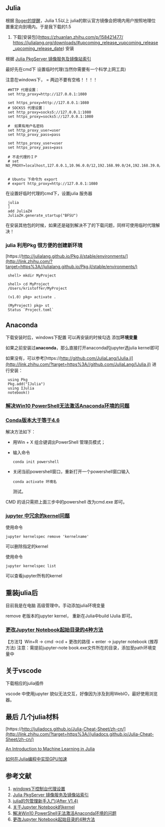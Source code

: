 ## **Julia**

根据 [Roger的提醒](https://zhuanlan.zhihu.com/p/157571582)，Julia 1.5以上 julia的默认官方镜像会把境内用户按照地理位置重定向到境内。于是我下载的1.5

1. 下载[安装包](https://zhuanlan.zhihu.com/p/158421477/ https://julialang.org/downloads/#upcoming_release_vupcoming_release_upcoming_release_date) 安装

根据 [Julia PkgServer 镜像服务及镜像站索引](http://link.zhihu.com/?target=https%3A//discourse.juliacn.com/t/topic/2969)

最好先在cmd下 设置临时代理(当然你需要有一个科学上网工具)

注意在windows下， = 两边不要有空格！！！！

```text
 #HTTP 代理设置：
 set http_proxy=http://127.0.0.1:1080
 
 set https_proxy=http://127.0.0.1:1080
 # SOCKS5 代理设置：
 set http_proxy=socks5://127.0.0.1:1080
 set https_proxy=socks5://127.0.0.1:1080
 
 #  如果有用户名密码
 set http_proxy_user=user
 set http_proxy_pass=pass
 
 set https_proxy_user=user
 set https_proxy_pass=pass
 
 # 不走代理的ＩＰ
 # set NO_PROXY=localhost,127.0.0.1,10.96.0.0/12,192.168.99.0/24,192.168.39.0/24
 
 
 # Ubuntu 下命令为 export
 # export http_proxy=http://127.0.0.1:1080
```

在设置好临时代理的cmd下，设置julia 服务器

```text
 julia
 ]
 add JuliaZH
 JuliaZH.generate_startup("BFSU")
```

在安装其他包的时候，如果还是碰到解决不了的下载问题，同样可使用临时代理解决！



### **julia 利用Pkg 很方便的创建新环境**

[https://http://julialang.github.io/Pkg.jl/stable/environments/](http://link.zhihu.com/?target=https%3A//julialang.github.io/Pkg.jl/stable/environments/)

```text
 shell> mkdir MyProject
 
 shell> cd MyProject
 /Users/kristoffer/MyProject
 
 (v1.0) pkg> activate .
 
 (MyProject) pkg> st
 Status `Project.toml`
```

## **Anaconda**

下载安装时后，windows下配置 可以再安装的时候勾选 添加**环境变量**



如果之前安装过**anaconda**，那么直接打开anaconda的jupyter选julia kernel即可

如果没有，可以参考[https://http://github.com/JuliaLang/IJulia.jl](http://link.zhihu.com/?target=https%3A//github.com/JuliaLang/IJulia.jl) 进行安装：

```text
 using Pkg
 Pkg.add("IJulia")
 using IJulia
 notebook()
```



### **[解决Win10 PowerShell无法激活Anaconda环境的问题](http://link.zhihu.com/?target=https%3A//www.cnblogs.com/dereen/p/ps_conda_env.html)**

### **[Conda版本大于等于4.6](http://link.zhihu.com/?target=https%3A//www.cnblogs.com/dereen/p/ps_conda_env.html%233974941405)**

解决方法如下：

- 用Win + X 组合键调出PowerShell 管理员模式；

- 输入命令

  ```text
  conda init powershell
  ```

  

- 关闭当前powershell窗口，重新打开一个powershell窗口输入

  ```text
  conda activate 环境名
  ```

  测试。

CMD 的话只需把上面三步中的powershell 改为cmd.exe 即可。



### **[jupyter 中冗余的kernel问题](https://zhuanlan.zhihu.com/p/81605893)**

使用命令

```text
jupyter kernelspec remove 'kernelname'
```

可以删除指定的kernel



使用命令

```text
jupyter kernelspec list
```

可以查看jupyter所有的kernel



## 重装julia后

目前我是在电脑 高级管理中。手动添加julia环境变量

remove 老版本的jupyter kernel， 重新在Julia中build IJulia 即可。

### **[更改Jupyter Notebook起始目录的4种方法](http://link.zhihu.com/?target=https%3A//blog.csdn.net/qq_33039859/article/details/54604533)**

【方法1】Win+R -> cmd ->cd + 更改的路径 + enter -> jupyter notebook (推荐方法) 注意：需提前jupyter-note book.exe文件所在的目录，添加至path环境变量中



## **关于vscode**

下载相应的julia插件



vscode 中使用jupyter 貌似无法交互，好像因为涉及到用WebIO，最好使用浏览器。



## **最后 几个julia材料**

[https://http://juliadocs.github.io/Julia-Cheat-Sheet/zh-cn/](http://link.zhihu.com/?target=https%3A//juliadocs.github.io/Julia-Cheat-Sheet/zh-cn/)

[An Introduction to Machine Learning in Julia](http://link.zhihu.com/?target=https%3A//juliacomputing.com/blog/2016/09/28/knn-char-recognition.html)

[如何在Julia编程中实现GPU加速](http://link.zhihu.com/?target=https%3A//www.jiqizhixin.com/articles/102903)



## **参考文献**

1. [windows下控制台代理设置](http://link.zhihu.com/?target=https%3A//www.52dzd.com/2019/07/31/windows%E4%B8%8B%E6%8E%A7%E5%88%B6%E5%8F%B0%E4%BB%A3%E7%90%86%E8%AE%BE%E7%BD%AE/)
2. [Julia PkgServer 镜像服务及镜像站索引](http://link.zhihu.com/?target=https%3A//discourse.juliacn.com/t/topic/2969)
3. [julia的包管理新手入门(After V1.4)](http://link.zhihu.com/?target=https%3A//discourse.juliacn.com/t/topic/3333)
4. [关于Jupyter Notebook的kernel](https://zhuanlan.zhihu.com/p/81605893)
5. [解决Win10 PowerShell无法激活Anaconda环境的问题](http://link.zhihu.com/?target=https%3A//www.cnblogs.com/dereen/p/ps_conda_env.html)
6. [更改Jupyter Notebook起始目录的4种方法](http://link.zhihu.com/?target=https%3A//blog.csdn.net/qq_33039859/article/details/54604533)